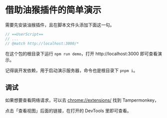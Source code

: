 # 借助油猴插件的简单演示

需要先安装油猴插件，且在脚本文件头添加下面这一句。

```js
// ==UserScript==
// ...
// @match http://localhost:3000/*
```

在这个包的根目录下运行 `npm run demo`，打开 http://localhost:3000 即可查看演示。

记得装开发依赖，用于启动演示服务器，命令也是根目录下 `pnpm i`。

## 调试

如果想要查看网络请求，可以去 [chrome://extensions/](chrome://extensions/) 找到 Tampermonkey，

点击「查看视图」后面的链接，在打开的 DevTools 里即可查看。
